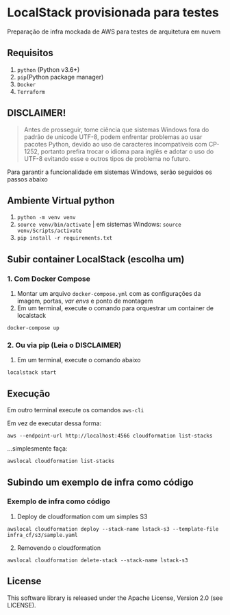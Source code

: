 # LocalStack provisionada para testes

Preparação de infra mockada de AWS para testes de arquitetura em nuvem

## Requisitos

1. ```python``` (Python v3.6+)
2. ```pip```(Python package manager)
3. ```Docker```
4. ```Terraform```

## DISCLAIMER!

> Antes de prosseguir, tome ciência que sistemas Windows fora do padrão de unicode UTF-8, podem enfrentar problemas ao usar pacotes Python, devido ao uso de caracteres incompatíveis com CP-1252, portanto prefira trocar o idioma para inglês e adotar o uso do UTF-8 evitando esse e outros tipos de problema no futuro.

Para garantir a funcionalidade em sistemas Windows, serão seguidos os passos abaixo


## Ambiente Virtual python

1. ```python -m venv venv```
2. ```source venv/bin/activate``` | em sistemas Windows: ```source venv/Scripts/activate```
3. ```pip install -r requirements.txt```

## Subir container LocalStack (escolha um)

### 1. Com Docker Compose

1. Montar um arquivo ```docker-compose.yml``` com as configurações da imagem, portas, _var envs_ e ponto de montagem
2. Em um terminal, execute o comando para orquestrar um container de localstack
```
docker-compose up
```

### 2. Ou via pip (Leia o DISCLAIMER)

1. Em um terminal, execute o comando abaixo
```
localstack start
```

## Execução

Em outro terminal execute os comandos ```aws-cli```

Em vez de executar dessa forma:

```
aws --endpoint-url http://localhost:4566 cloudformation list-stacks
```

...simplesmente faça:

```
awslocal cloudformation list-stacks
```

## Subindo um exemplo de infra como código

### Exemplo de infra como código

1. Deploy de cloudformation com um simples S3
```
awslocal cloudformation deploy --stack-name lstack-s3 --template-file infra_cf/s3/sample.yaml
```

2. Removendo o cloudformation
```
awslocal cloudformation delete-stack --stack-name lstack-s3
```


## License
This software library is released under the Apache License, Version 2.0 (see LICENSE).
